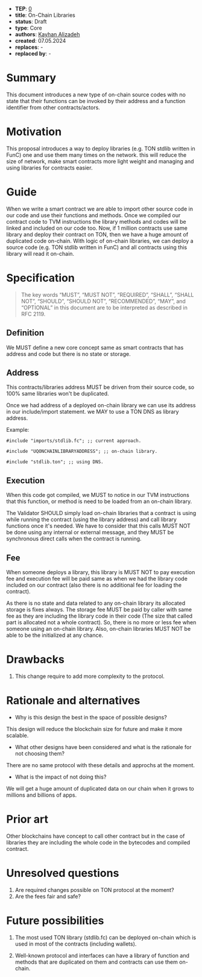 - **TEP**: [0](https://github.com/ton-blockchain/TEPs/pull/0)
- **title**: On-Chain Libraries
- **status**: Draft
- **type**: Core
- **authors**: [Kayhan Alizadeh](https://github.com/kehiy)
- **created**: 07.05.2024
- **replaces**: -
- **replaced by**: -

# Summary

This document introduces a new type of on-chain source codes with no state that their functions can be invoked by 
their address and a function identifier from other contracts/actors.

# Motivation
 
This proposal introduces a way to deploy libraries (e.g. TON stdlib written in FunC) one and use them many times on the
network. this will reduce the size of network, make smart contracts more light weight and managing and using libraries
for contracts easier.

# Guide

When we write a smart contract we are able to import other source code in our code and use their functions and methods.
Once we compiled our contract code to TVM instructions the library methods and codes will be linked and included on our
code too. Now, if 1 million contracts use same library and deploy their contract on TON, then we have a huge amount of 
duplicated code on-chain. With logic of on-chain libraries, we can deploy a source code 
(e.g. TON stdlib written in FunC) and all contracts using this library will read it on-chain.

# Specification

> The key words “MUST”, “MUST NOT”, “REQUIRED”, “SHALL”, “SHALL NOT”, “SHOULD”, “SHOULD NOT”, “RECOMMENDED”, “MAY”, and 
> “OPTIONAL” in this document are to be interpreted as described in RFC 2119.

## Definition

We MUST define a new core concept same as smart contracts that has address and code but there is no state or storage.

## Address

This contracts/libraries address MUST be driven from their source code, so 100% same libraries won't be duplicated.

Once we had address of a deployed on-chain library we can use its address in our include/import statement. we MAY to use
a TON DNS as library address.

Example:

```func
#include "imports/stdlib.fc"; ;; current approach.

#include "UQONCHAINLIBRARYADDRESS"; ;; on-chain library.

#include "stdlib.ton"; ;; using DNS.
```

## Execution

When this code got compiled, we MUST to notice in our TVM instructions that this function, or method is need to be
loaded from an on-chain library.

The Validator SHOULD simply load on-chain libraries that a contract is using while running the contract (using the 
library address) and call library functions once it's needed. We have to consider that this calls MUST NOT be done using
any internal or external message, and they MUST be synchronous direct calls when the contract is running.

## Fee

When someone deploys a library, this library is MUST NOT to pay execution fee and execution fee will be paid same
as when we had the library code included on our contract (also there is no additional fee for loading the contract).

As there is no state and data related to any on-chain library its allocated storage is fixes always. The storage fee 
MUST be paid by caller with same fee as they are including the library code in their code (The size that called part is
allocated not a whole contract).
So, there is no more or less fee when someone using an on-chain library. Also, on-chain libraries MUST NOT be able to be
the initialized at any chance.

# Drawbacks

1. This change require to add more complexity to the protocol.

# Rationale and alternatives

- Why is this design the best in the space of possible designs?

This design will reduce the blockchain size for future and make it more scalable.

- What other designs have been considered and what is the rationale for not choosing them?

There are no same protocol with these details and approchs at the moment.

- What is the impact of not doing this?

We will get a huge amount of duplicated data on our chain when it grows to millions and billions of apps.

# Prior art

Other blockchains have concept to call other contract but in the case of libraries they are including the whole code
in the bytecodes and compiled contract.

# Unresolved questions

1. Are required changes possible on TON protocol at the moment?
2. Are the fees fair and safe?

# Future possibilities

1. The most used TON library (stdlib.fc) can be deployed on-chain which is used in most of 
the contracts (including wallets).

2. Well-known protocol and interfaces can have a library of function and methods that are duplicated on them and
contracts can use them on-chain.
